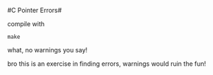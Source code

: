 #C Pointer Errors#

compile with

  ```make```

what, no warnings you say!

bro this is an exercise in finding errors,
warnings would ruin the fun!
